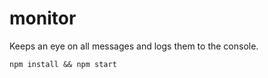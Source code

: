 # monitor

Keeps an eye on all messages and logs them to the console.

```shell
npm install && npm start
```
